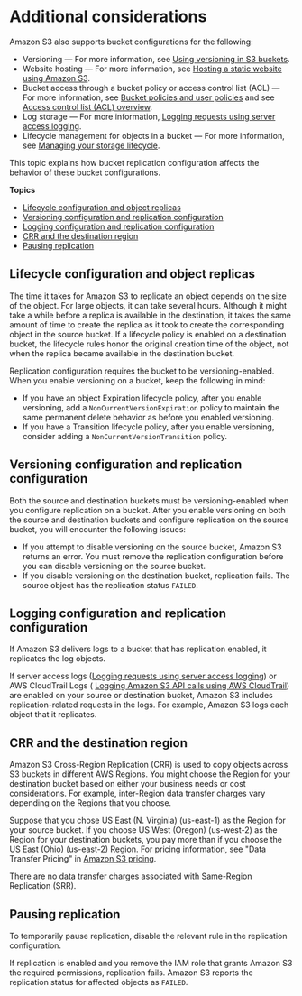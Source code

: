 # Additional considerations<a name="replication-and-other-bucket-configs"></a>

Amazon S3 also supports bucket configurations for the following:
+ Versioning — For more information, see [Using versioning in S3 buckets](Versioning.md)\.
+ Website hosting — For more information, see [Hosting a static website using Amazon S3](WebsiteHosting.md)\.
+ Bucket access through a bucket policy or access control list \(ACL\) — For more information, see [Bucket policies and user policies](using-iam-policies.md) and see [Access control list \(ACL\) overview](acl-overview.md)\.
+ Log storage — For more information, [Logging requests using server access logging](ServerLogs.md)\.
+ Lifecycle management for objects in a bucket — For more information, see [Managing your storage lifecycle](object-lifecycle-mgmt.md)\.

This topic explains how bucket replication configuration affects the behavior of these bucket configurations\.

**Topics**
+ [Lifecycle configuration and object replicas](#replica-and-lifecycle)
+ [Versioning configuration and replication configuration](#replication-and-versioning)
+ [Logging configuration and replication configuration](#replication-and-logging)
+ [CRR and the destination region](#replication-and-dest-region)
+ [Pausing replication](#replication-pause)

## Lifecycle configuration and object replicas<a name="replica-and-lifecycle"></a>

The time it takes for Amazon S3 to replicate an object depends on the size of the object\. For large objects, it can take several hours\. Although it might take a while before a replica is available in the destination, it takes the same amount of time to create the replica as it took to create the corresponding object in the source bucket\. If a lifecycle policy is enabled on a destination bucket, the lifecycle rules honor the original creation time of the object, not when the replica became available in the destination bucket\. 

Replication configuration requires the bucket to be versioning\-enabled\. When you enable versioning on a bucket, keep the following in mind:
+ If you have an object Expiration lifecycle policy, after you enable versioning, add a `NonCurrentVersionExpiration` policy to maintain the same permanent delete behavior as before you enabled versioning\.
+ If you have a Transition lifecycle policy, after you enable versioning, consider adding a `NonCurrentVersionTransition` policy\.

## Versioning configuration and replication configuration<a name="replication-and-versioning"></a>

Both the source and destination buckets must be versioning\-enabled when you configure replication on a bucket\. After you enable versioning on both the source and destination buckets and configure replication on the source bucket, you will encounter the following issues:
+ If you attempt to disable versioning on the source bucket, Amazon S3 returns an error\. You must remove the replication configuration before you can disable versioning on the source bucket\.
+ If you disable versioning on the destination bucket, replication fails\. The source object has the replication status `FAILED`\.

## Logging configuration and replication configuration<a name="replication-and-logging"></a>

If Amazon S3 delivers logs to a bucket that has replication enabled, it replicates the log objects\.

If server access logs \([Logging requests using server access logging](ServerLogs.md)\) or AWS CloudTrail Logs \( [Logging Amazon S3 API calls using AWS CloudTrail](cloudtrail-logging.md)\) are enabled on your source or destination bucket, Amazon S3 includes replication\-related requests in the logs\. For example, Amazon S3 logs each object that it replicates\. 

## CRR and the destination region<a name="replication-and-dest-region"></a>

Amazon S3 Cross\-Region Replication \(CRR\) is used to copy objects across S3 buckets in different AWS Regions\. You might choose the Region for your destination bucket based on either your business needs or cost considerations\. For example, inter\-Region data transfer charges vary depending on the Regions that you choose\. 

Suppose that you chose US East \(N\. Virginia\) \(us\-east\-1\) as the Region for your source bucket\. If you choose US West \(Oregon\) \(us\-west\-2\) as the Region for your destination buckets, you pay more than if you choose the US East \(Ohio\) \(us\-east\-2\) Region\. For pricing information, see "Data Transfer Pricing" in [Amazon S3 pricing](https://aws.amazon.com/s3/pricing/)\. 

There are no data transfer charges associated with Same\-Region Replication \(SRR\)\.

## Pausing replication<a name="replication-pause"></a>

To temporarily pause replication, disable the relevant rule in the replication configuration\. 

If replication is enabled and you remove the IAM role that grants Amazon S3 the required permissions, replication fails\. Amazon S3 reports the replication status for affected objects as `FAILED`\.